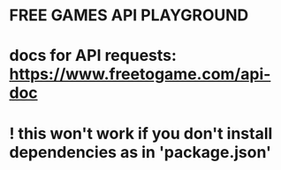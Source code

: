 # FREE GAMES API PLAYGROUND

# docs for API requests: https://www.freetogame.com/api-doc
# ! this won't work if you don't install dependencies as in 'package.json'

